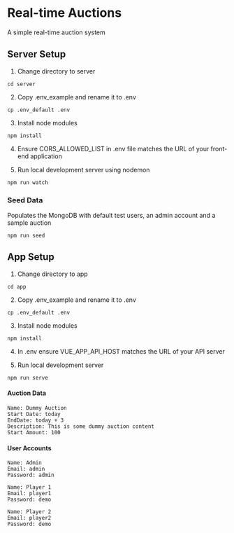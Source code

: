 # Real-time Auctions  
A simple real-time auction system

## Server Setup

1. Change directory to server

  ```cd server```

2. Copy .env_example and rename it to .env

```cp .env_default .env```

3. Install node modules

```npm install```

4. Ensure CORS_ALLOWED_LIST in .env file matches the URL of your front-end application

5. Run local development server using nodemon

```npm run watch```

### Seed Data
Populates the MongoDB with default test users, an admin account and a sample auction

```npm run seed```

## App Setup

1. Change directory to app

```cd app```

2. Copy .env_example and rename it to .env

```cp .env_default .env```

3. Install node modules

```npm install```

4. In .env ensure VUE_APP_API_HOST matches the URL of your API server

5. Run local development server

```npm run serve```  

#### Auction Data

```
Name: Dummy Auction
Start Date: today
EndDate: today + 3
Description: This is some dummy auction content
Start Amount: 100
```

#### User Accounts
```
Name: Admin
Email: admin
Password: admin
```
```
Name: Player 1
Email: player1
Password: demo
```
```
Name: Player 2
Email: player2
Password: demo
```
